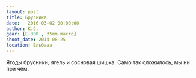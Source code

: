```yaml
---
layout: post
title: Брусника
date:   2016-03-02 00:00:00
author: К.С.
gear: [E-300 , 35mm macro]
shoot_date: 2014-08-25
location: Ёльбаза
---
```


Ягоды брусники, ягель и сосновая шишка. Само так сложилось, мы ни при чём.
